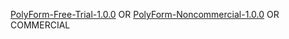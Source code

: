 [PolyForm-Free-Trial-1.0.0][noncommercial] OR [PolyForm-Noncommercial-1.0.0][free-trial] OR COMMERCIAL

[noncommercial]: ./licences/PolyForm-Free-Trial-1.0.0.md
[free-trial]: ./licences/PolyForm-Noncommercial-1.0.0.md
